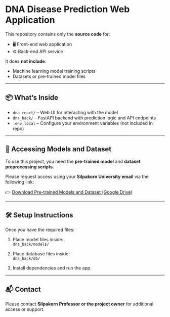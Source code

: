 # DNA Disease Prediction Web Application

This repository contains only the **source code** for:

- 🖥️ Front-end web application  
- ⚙️ Back-end API service

It does **not include**:
- Machine learning model training scripts  
- Datasets or pre-trained model files

---

## 📦 What’s Inside

- `dna-react/` – Web UI for interacting with the model  
- `dna_back/` – FastAPI backend with prediction logic and API endpoints  
- `.env.local` – Configure your environment variables (not included in repo)

---

## 🔗 Accessing Models and Dataset

To use this project, you need the **pre-trained model** and **dataset preprocessing scripts**.

Please request access using your **Silpakorn University email** via the following link:

👉 [Download Pre-trained Models and Dataset (Google Drive)](https://drive.google.com/drive/u/2/folders/16OkDbAXfiGIUq49xHZvEA1BTDFfr0hrC)

---

## 🛠️ Setup Instructions

Once you have the required files:

1. Place model files inside:  
   `dna_back/models/`

2. Place database files inside:  
   `dna_back/db/`

3. Install dependencies and run the app.

---

## 📬 Contact

Please contact **Silpakorn Professor or the project owner** for additional access or support.
